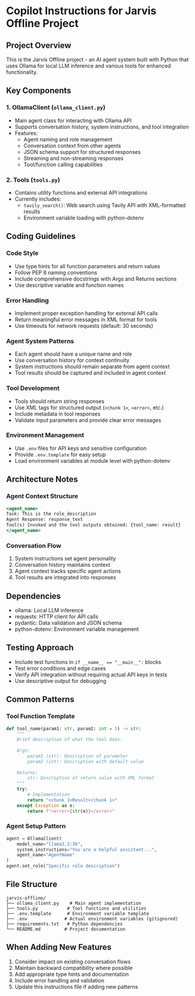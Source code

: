 # Copilot Instructions for Jarvis Offline Project

## Project Overview
This is the Jarvis Offline project - an AI agent system built with Python that uses Ollama for local LLM inference and various tools for enhanced functionality.

## Key Components

### 1. OllamaClient (`ollama_client.py`)
- Main agent class for interacting with Ollama API
- Supports conversation history, system instructions, and tool integration
- Features:
  - Agent naming and role management
  - Conversation context from other agents
  - JSON schema support for structured responses
  - Streaming and non-streaming responses
  - Tool/function calling capabilities

### 2. Tools (`tools.py`)
- Contains utility functions and external API integrations
- Currently includes:
  - `tavily_search()`: Web search using Tavily API with XML-formatted results
  - Environment variable loading with python-dotenv

## Coding Guidelines

### Code Style
- Use type hints for all function parameters and return values
- Follow PEP 8 naming conventions
- Include comprehensive docstrings with Args and Returns sections
- Use descriptive variable and function names

### Error Handling
- Implement proper exception handling for external API calls
- Return meaningful error messages in XML format for tools
- Use timeouts for network requests (default: 30 seconds)

### Agent System Patterns
- Each agent should have a unique name and role
- Use conversation history for context continuity
- System instructions should remain separate from agent context
- Tool results should be captured and included in agent context

### Tool Development
- Tools should return string responses
- Use XML tags for structured output (`<chunk 1>`, `<error>`, etc.)
- Include metadata in tool responses
- Validate input parameters and provide clear error messages

### Environment Management
- Use `.env` files for API keys and sensitive configuration
- Provide `.env.template` for easy setup
- Load environment variables at module level with python-dotenv

## Architecture Notes

### Agent Context Structure
```xml
<agent_name>
Task: This is the role_description
Agent Response: response_text
Tool(s) Invoked and the tool outputs obtained: {tool_name: result}
</agent_name>
```

### Conversation Flow
1. System instructions set agent personality
2. Conversation history maintains context
3. Agent context tracks specific agent actions
4. Tool results are integrated into responses

## Dependencies
- ollama: Local LLM inference
- requests: HTTP client for API calls
- pydantic: Data validation and JSON schema
- python-dotenv: Environment variable management

## Testing Approach
- Include test functions in `if __name__ == "__main__":` blocks
- Test error conditions and edge cases
- Verify API integration without requiring actual API keys in tests
- Use descriptive output for debugging

## Common Patterns

### Tool Function Template
```python
def tool_name(param1: str, param2: int = 5) -> str:
    """
    Brief description of what the tool does.
    
    Args:
        param1 (str): Description of parameter
        param2 (int): Description with default value
    
    Returns:
        str: Description of return value with XML format
    """
    try:
        # Implementation
        return "<chunk 1>Result</chunk 1>"
    except Exception as e:
        return f"<error>{str(e)}</error>"
```

### Agent Setup Pattern
```python
agent = OllamaClient(
    model_name="llama3.2:3b",
    system_instructions="You are a helpful assistant...",
    agent_name="AgentName"
)
agent.set_role("Specific role description")
```

## File Structure
```
jarvis-offline/
├── ollama_client.py    # Main agent implementation
├── tools.py           # Tool functions and utilities
├── .env.template      # Environment variable template
├── .env              # Actual environment variables (gitignored)
├── requirements.txt   # Python dependencies
└── README.md         # Project documentation
```

## When Adding New Features
1. Consider impact on existing conversation flows
2. Maintain backward compatibility where possible
3. Add appropriate type hints and documentation
4. Include error handling and validation
5. Update this instructions file if adding new patterns
